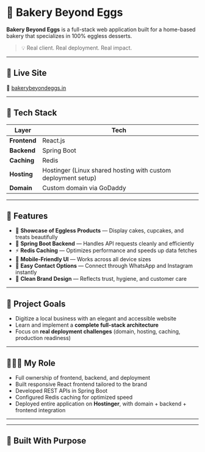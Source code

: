 # 🧁 Bakery Beyond Eggs

**Bakery Beyond Eggs** is a full-stack web application built for a home-based bakery that specializes in 100% eggless desserts.

> 💡 Real client. Real deployment. Real impact.

---

## 🚀 Live Site  
🔗 [bakerybeyondeggs.in](https://bakerybeyondeggs.in)

---

## 🔧 Tech Stack

| Layer        | Tech                                      |
|--------------|-------------------------------------------|
| **Frontend** | React.js                                  |
| **Backend**  | Spring Boot                               |
| **Caching**  | Redis                                     |
| **Hosting**  | Hostinger (Linux shared hosting with custom deployment setup) |
| **Domain**   | Custom domain via GoDaddy                 |

---

## 📌 Features

- 🧁 **Showcase of Eggless Products** — Display cakes, cupcakes, and treats beautifully
- 🔄 **Spring Boot Backend** — Handles API requests cleanly and efficiently
- ⚡ **Redis Caching** — Optimizes performance and speeds up data fetches
- 📱 **Mobile-Friendly UI** — Works across all device sizes
- 🤝 **Easy Contact Options** — Connect through WhatsApp and Instagram instantly
- 🧼 **Clean Brand Design** — Reflects trust, hygiene, and customer care

---

## 🎯 Project Goals

- Digitize a local business with an elegant and accessible website
- Learn and implement a **complete full-stack architecture**
- Focus on **real deployment challenges** (domain, hosting, caching, production readiness)

---

## 👩🏻‍💻 My Role

- Full ownership of frontend, backend, and deployment
- Built responsive React frontend tailored to the brand
- Developed REST APIs in Spring Boot
- Configured Redis caching for optimized speed
- Deployed entire application on **Hostinger**, with domain + backend + frontend integration

---



---

## 🤍 Built With Purpose

